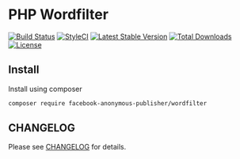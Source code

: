 # PHP Wordfilter

[![Build Status](https://travis-ci.org/Facebook-Anonymous-Publisher/wordfilter.svg?branch=master)](https://travis-ci.org/Facebook-Anonymous-Publisher/wordfilter)
[![StyleCI](https://styleci.io/repos/69742289/shield)](https://styleci.io/repos/69742289)
[![Latest Stable Version](https://poser.pugx.org/facebook-anonymous-publisher/wordfilter/v/stable?format=flat-square)](https://packagist.org/packages/facebook-anonymous-publisher/wordfilter)
[![Total Downloads](https://poser.pugx.org/facebook-anonymous-publisher/wordfilter/downloads?format=flat-square)](https://packagist.org/packages/facebook-anonymous-publisher/wordfilter)
[![License](https://poser.pugx.org/facebook-anonymous-publisher/wordfilter/license?format=flat-square)](https://packagist.org/packages/facebook-anonymous-publisher/wordfilter)

## Install

Install using composer

```bash
composer require facebook-anonymous-publisher/wordfilter
```

## CHANGELOG

Please see [CHANGELOG](CHANGELOG.md) for details.
